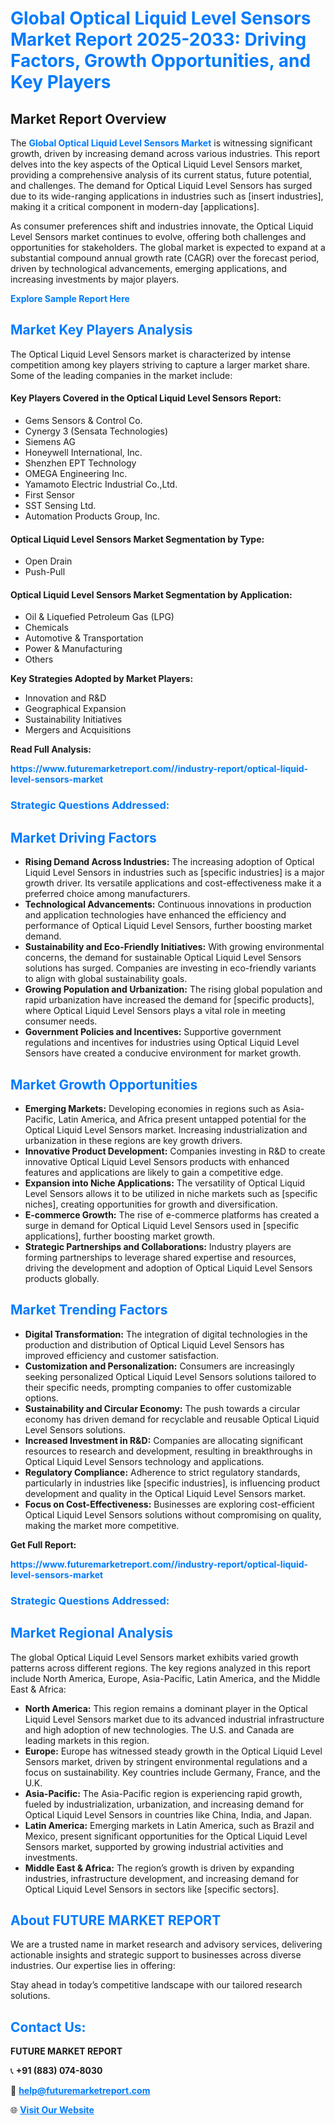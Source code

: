 <h1 style="color: #007BFF;">Global Optical Liquid Level Sensors Market Report 2025-2033: Driving Factors, Growth Opportunities, and Key Players</h1>

<section id="overview">
<h2>Market Report Overview</h2>
<p>The <a href="https://www.futuremarketreport.com//industry-report/optical-liquid-level-sensors-market" style="color: #007BFF; text-decoration: none;"><strong>Global Optical Liquid Level Sensors Market</strong></a> is witnessing significant growth, driven by increasing demand across various industries. This report delves into the key aspects of the Optical Liquid Level Sensors market, providing a comprehensive analysis of its current status, future potential, and challenges. The demand for Optical Liquid Level Sensors has surged due to its wide-ranging applications in industries such as [insert industries], making it a critical component in modern-day [applications].</p>
<p>As consumer preferences shift and industries innovate, the Optical Liquid Level Sensors market continues to evolve, offering both challenges and opportunities for stakeholders. The global market is expected to expand at a substantial compound annual growth rate (CAGR) over the forecast period, driven by technological advancements, emerging applications, and increasing investments by major players.</p>
</section>

<section id="overview">
<p><a href="https://www.futuremarketreport.com//request-sample/reportId=81703" style="color: #007BFF; text-decoration: none;"><strong>Explore Sample Report Here</strong></a></p>
</section>

<section id="key-players">
<h2 style="color: #007BFF;">Market Key Players Analysis</h2>
<p>The Optical Liquid Level Sensors market is characterized by intense competition among key players striving to capture a larger market share. Some of the leading companies in the market include:</p>
<h4>Key Players Covered in the Optical Liquid Level Sensors Report:</h4>
<ul><li>Gems Sensors &amp; Control Co.</li><li>Cynergy 3 (Sensata Technologies)</li><li>Siemens AG</li><li>Honeywell International, Inc.</li><li>Shenzhen EPT Technology</li><li>OMEGA Engineering Inc.</li><li>Yamamoto Electric Industrial Co.,Ltd.</li><li>First Sensor</li><li>SST Sensing Ltd.</li><li>Automation Products Group, Inc.</li></ul>
<h4>Optical Liquid Level Sensors Market Segmentation by Type:</h4>
<ul><li>Open Drain</li><li>Push-Pull</li></ul>

<h4>Optical Liquid Level Sensors Market Segmentation by Application:</h4>
<ul><li>Oil &amp; Liquefied Petroleum Gas (LPG)</li><li>Chemicals</li><li>Automotive &amp; Transportation</li><li>Power &amp; Manufacturing</li><li>Others</li></ul>
<p><strong>Key Strategies Adopted by Market Players:</strong></p>
<ul>
<li>Innovation and R&D</li>
<li>Geographical Expansion</li>
<li>Sustainability Initiatives</li>
<li>Mergers and Acquisitions</li>
</ul>
</section>

<section>
<p><strong>Read Full Analysis: </strong></p><a href="https://www.futuremarketreport.com//industry-report/optical-liquid-level-sensors-market" style="color: #007BFF; text-decoration: none;"><strong>https://www.futuremarketreport.com//industry-report/optical-liquid-level-sensors-market</strong></a>
<h3 style="color: #007BFF;">Strategic Questions Addressed:</h3>
</section>

<section id="driving-factors">
<h2 style="color: #007BFF;">Market Driving Factors</h2>
<ul>
<li><strong>Rising Demand Across Industries:</strong> The increasing adoption of Optical Liquid Level Sensors in industries such as [specific industries] is a major growth driver. Its versatile applications and cost-effectiveness make it a preferred choice among manufacturers.</li>
<li><strong>Technological Advancements:</strong> Continuous innovations in production and application technologies have enhanced the efficiency and performance of Optical Liquid Level Sensors, further boosting market demand.</li>
<li><strong>Sustainability and Eco-Friendly Initiatives:</strong> With growing environmental concerns, the demand for sustainable Optical Liquid Level Sensors solutions has surged. Companies are investing in eco-friendly variants to align with global sustainability goals.</li>
<li><strong>Growing Population and Urbanization:</strong> The rising global population and rapid urbanization have increased the demand for [specific products], where Optical Liquid Level Sensors plays a vital role in meeting consumer needs.</li>
<li><strong>Government Policies and Incentives:</strong> Supportive government regulations and incentives for industries using Optical Liquid Level Sensors have created a conducive environment for market growth.</li>
</ul>
</section>

<section id="growth-opportunities">
<h2 style="color: #007BFF;">Market Growth Opportunities</h2>
<ul>
<li><strong>Emerging Markets:</strong> Developing economies in regions such as Asia-Pacific, Latin America, and Africa present untapped potential for the Optical Liquid Level Sensors market. Increasing industrialization and urbanization in these regions are key growth drivers.</li>
<li><strong>Innovative Product Development:</strong> Companies investing in R&D to create innovative Optical Liquid Level Sensors products with enhanced features and applications are likely to gain a competitive edge.</li>
<li><strong>Expansion into Niche Applications:</strong> The versatility of Optical Liquid Level Sensors allows it to be utilized in niche markets such as [specific niches], creating opportunities for growth and diversification.</li>
<li><strong>E-commerce Growth:</strong> The rise of e-commerce platforms has created a surge in demand for Optical Liquid Level Sensors used in [specific applications], further boosting market growth.</li>
<li><strong>Strategic Partnerships and Collaborations:</strong> Industry players are forming partnerships to leverage shared expertise and resources, driving the development and adoption of Optical Liquid Level Sensors products globally.</li>
</ul>
</section>

<section id="trending-factors">
<h2 style="color: #007BFF;">Market Trending Factors</h2>
<ul>
<li><strong>Digital Transformation:</strong> The integration of digital technologies in the production and distribution of Optical Liquid Level Sensors has improved efficiency and customer satisfaction.</li>
<li><strong>Customization and Personalization:</strong> Consumers are increasingly seeking personalized Optical Liquid Level Sensors solutions tailored to their specific needs, prompting companies to offer customizable options.</li>
<li><strong>Sustainability and Circular Economy:</strong> The push towards a circular economy has driven demand for recyclable and reusable Optical Liquid Level Sensors solutions.</li>
<li><strong>Increased Investment in R&D:</strong> Companies are allocating significant resources to research and development, resulting in breakthroughs in Optical Liquid Level Sensors technology and applications.</li>
<li><strong>Regulatory Compliance:</strong> Adherence to strict regulatory standards, particularly in industries like [specific industries], is influencing product development and quality in the Optical Liquid Level Sensors market.</li>
<li><strong>Focus on Cost-Effectiveness:</strong> Businesses are exploring cost-efficient Optical Liquid Level Sensors solutions without compromising on quality, making the market more competitive.</li>
</ul>
</section>

<section>
<p><strong>Get Full Report: </strong></p><a href="https://www.futuremarketreport.com//industry-report/optical-liquid-level-sensors-market" style="color: #007BFF; text-decoration: none;"><strong>https://www.futuremarketreport.com//industry-report/optical-liquid-level-sensors-market</strong></a>
<h3 style="color: #007BFF;">Strategic Questions Addressed:</h3>
</section>


<section id="regional-analysis">
<h2 style="color: #007BFF;">Market Regional Analysis</h2>
<p>The global Optical Liquid Level Sensors market exhibits varied growth patterns across different regions. The key regions analyzed in this report include North America, Europe, Asia-Pacific, Latin America, and the Middle East & Africa:</p>
<ul>
<li><strong>North America:</strong> This region remains a dominant player in the Optical Liquid Level Sensors market due to its advanced industrial infrastructure and high adoption of new technologies. The U.S. and Canada are leading markets in this region.</li>
<li><strong>Europe:</strong> Europe has witnessed steady growth in the Optical Liquid Level Sensors market, driven by stringent environmental regulations and a focus on sustainability. Key countries include Germany, France, and the U.K.</li>
<li><strong>Asia-Pacific:</strong> The Asia-Pacific region is experiencing rapid growth, fueled by industrialization, urbanization, and increasing demand for Optical Liquid Level Sensors in countries like China, India, and Japan.</li>
<li><strong>Latin America:</strong> Emerging markets in Latin America, such as Brazil and Mexico, present significant opportunities for the Optical Liquid Level Sensors market, supported by growing industrial activities and investments.</li>
<li><strong>Middle East & Africa:</strong> The region’s growth is driven by expanding industries, infrastructure development, and increasing demand for Optical Liquid Level Sensors in sectors like [specific sectors].</li>
</ul>
</section>

<footer>
<h2 style="color: #007BFF;">About FUTURE MARKET REPORT</h2>
<p>We are a trusted name in market research and advisory services, delivering actionable insights and strategic support to businesses across diverse industries. Our expertise lies in offering:</p>

<p>Stay ahead in today’s competitive landscape with our tailored research solutions.</p>

<h2 style="color: #007BFF;">Contact Us:</h2>
<p><strong>FUTURE MARKET REPORT</strong></p>
<p>📞 <strong>+91 (883) 074-8030</strong></p>
<p>📧 <strong><a href="mailto:help@futuremarketreport.com" style="color: #007BFF;">help@futuremarketreport.com</a></strong></p>
<p>🌐 <strong><a href="https://www.futuremarketreport.com/" style="color: #007BFF;">Visit Our Website</a></strong></p>
</footer>